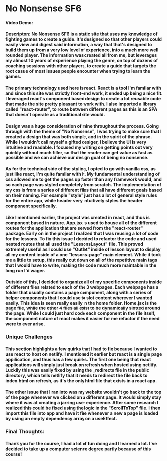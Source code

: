 # No Nonsense SF6

#### Video Demo:

#### Descripton: No Nonsense SF6 is a static site that uses my knowledge of fighting games to create a guide. It's designed so that other players could easily view and digest said information, a way that that's designed to build them up from a very low level of experience, into a much more well rounded player. The information was created all from me, but leverages my almost 10 years of experience playing the genre, on top of dozens of coaching sessions with other players, to create a guide that targets the root casue of most issues people encounter when trying to learn the games.

#### The primary technology used here is react. React is a tool I'm familar with and since this site was strictly front-end work, it ended up being a nice fit. I leveraged react's component based design to create a lot reusable code that made the site pretty pleasant to work with. I also imported a library called "react-router", to route between different pages as this is an SPA that doesn't operate as a traditional site would.

#### Design was a huge consideration of mine throughout the process. Going through with the theme of "No Nonsense", I was trying to make sure that I created a design that was both simple, and in the spirit of the phrase. While I wouldn't call myself a gifted desiger, I believe the UI is very intuitive and readable. I focused my writing on getting points out very quickly without much filler, so that the reader can get value as fast as possible and we can achieve our design goal of being no nonsense.

#### As for the technical side of the styling, I opted to go with vanilla css, as just like react, I'm quite familar with it. My fundamental understanding of css allowed me to get the pages up faster than any framework would, and so each page was styled completely from scratch. The implementation of my css is from a series of different files that all have different goals based on their naming. For example "style" just has a lot of general style rules for the entire app, while header very intuitively styles the header component specifically.

#### Like I mentioned earlier, the project was created in react, and thus is component based in nature. App.jsx is used to house all of the different routes for the application that are served from the "react-router" package. Early on in the project I realized that I was reusing a lot of code for the lessons. To fix this issue I decided to refactor the code and used nested routes that all used the "LessonsLayout" file. This proved extremely useful as I could use "Outlet" inside of lesson layout to display all my content inside of a one "lessons-page" main element. While it took me a little to setup, this really cut down on all of the repetitive main tags that I would have to write, making the code much more maintable in the long run I'd wager.

#### Outside of this, I decided to organize all of my specific components inside of different files related to each of the 3 webpages. Each webpage has a folder that usually contains a page component, along with a series of helper components that I could use to slot content wherever I wanted easily. This idea is seen really easily in the home folder. Home.jsx is the page file, while the other 4 files all exist to be dynamically slotted around the page. While I could just hard code each component in the file itself, the component nature of react makes it easier for me refactor if the need were to ever arise.

### Unique Challenges

#### This section highlights a few quirks that I had to fix because I wanted to use react to host on netlify. I mentioned it earlier but react is a single page appilication, and thus has a few quirks. The first one being that react applications will simply just break on refresh when hosted using netlify. Luckily this was easily fixed by using the \_redirects file in the public directory, which tells netlify that it needs to redirect the file back to index.html on refresh, as it's the only html file that exists in a react app.

#### The other issue that I ran into was my website wouldn't go back to the top of the page whenever we clicked on a different page. It would simply stay where it was at creating a jarring user experience. After some research I realized this could be fixed using the logic in the "ScrollToTop" file. I then import this file into app and have it fire whenever a new a page is loaded by using an empty dependency array on a useEffect.

### Final Thoughts:

#### Thank you for the course, I had a lot of fun doing and I learned a lot. I've decided to take up a computer science degree partly because of this course!
